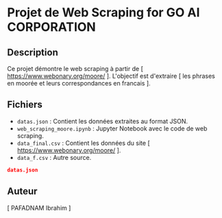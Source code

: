 # Projet de Web Scraping for GO AI CORPORATION

## Description
Ce projet démontre le web scraping à partir de [ https://www.webonary.org/moore/ ]. L'objectif est d'extraire [ les phrases en moorée et leurs correspondances en francais ].

## Fichiers
- `datas.json` : Contient les données extraites au format JSON.
- `web_scraping_moore.ipynb` : Jupyter Notebook avec le code de web scraping.
- `data_final.csv` : Contient les données du site [ https://www.webonary.org/moore/ ].
- `data_f.csv` : Autre source.

```json
datas.json
```


## Auteur
[ PAFADNAM Ibrahim ]
